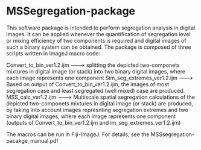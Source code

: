 # MSSegregation-package
This software package is intended to perform segregation analysis in digital images. It can be applied whenever the quantification of segregation level or mixing efficiency of two components is required and digital images of such a binary system can be obtained. The package is composed of three scripts written in ImageJ macro code:

Convert_to_bin_ver1.2.ijm  ---> splitting the depicted two-componets mixtures in digital image (or stack) into two binary digital images, where each image represents one component 
Sim_seg_extremes_ver1.2.ijm ---> Based on output of Convert_to_bin_ver1.2.ijm, the images of most segregation case and least segregated (well mixed) case are produced.
MSS_calc_ver1.2.ijm ---> Multiscale spatial segregation calculations of the depicted two-componets mixtures in digital image (or stack) are produced, by taking into account images represnting segregation extremes and  two binary digital images, where each image represents one component (outputs of Convert_to_bin_ver1.2.ijm and im_seg_extremes_ver1.2.ijm)

The macros can be run in Fiji-ImageJ. For details, see the MSSsegregation-pacakge_manual.pdf
